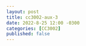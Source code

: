 ```yaml
---
layout: post
title: cc3002-aux-3
date: 2022-8-25 12:00 -0300
categories: [CC3002]
published: false
---
```


